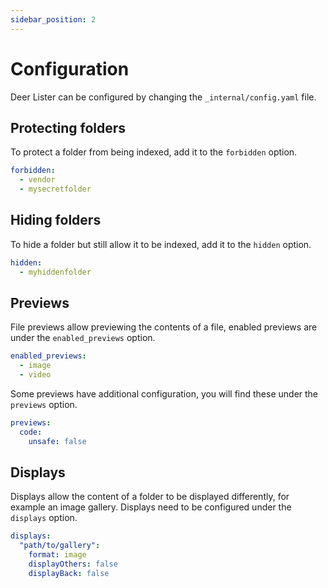 ```yaml
---
sidebar_position: 2
---
```


# Configuration

Deer Lister can be configured by changing the `_internal/config.yaml` file.

## Protecting folders

To protect a folder from being indexed, add it to the `forbidden` option.

```yaml
forbidden:
  - vendor
  - mysecretfolder
```

## Hiding folders

To hide a folder but still allow it to be indexed, add it to the `hidden` option.

```yaml
hidden:
  - myhiddenfolder
```

## Previews

File previews allow previewing the contents of a file, enabled previews are under the `enabled_previews` option.

```yaml
enabled_previews:
  - image
  - video
```

Some previews have additional configuration, you will find these under the `previews` option.

```yaml
previews:
  code:
    unsafe: false
```

## Displays

Displays allow the content of a folder to be displayed differently, for example an image gallery. Displays need to be configured under the `displays` option.

```yaml
displays:
  "path/to/gallery":
    format: image
    displayOthers: false
    displayBack: false
```
